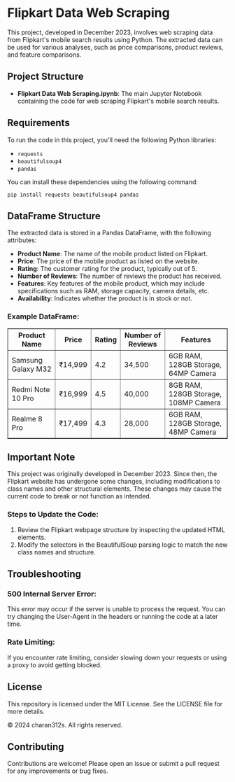 <!DOCTYPE html>
<html lang="en">
<head>

</head>
<body>
    <h1>Flipkart Data Web Scraping</h1>
    <p>This project, developed in December 2023, involves web scraping data from Flipkart's mobile search results using Python. The extracted data can be used for various analyses, such as price comparisons, product reviews, and feature comparisons.</p>

<h2>Project Structure</h2>
<ul>
    <li><strong>Flipkart Data Web Scraping.ipynb</strong>: The main Jupyter Notebook containing the code for web scraping Flipkart's mobile search results.</li>
</ul>

<h2>Requirements</h2>
<p>To run the code in this project, you'll need the following Python libraries:</p>
<ul>
    <li><code>requests</code></li>
    <li><code>beautifulsoup4</code></li>
    <li><code>pandas</code></li>
</ul>
<p>You can install these dependencies using the following command:</p>
<pre><code>pip install requests beautifulsoup4 pandas</code></pre>

<h2>DataFrame Structure</h2>
<p>The extracted data is stored in a Pandas DataFrame, with the following attributes:</p>
<ul>
    <li><strong>Product Name</strong>: The name of the mobile product listed on Flipkart.</li>
    <li><strong>Price</strong>: The price of the mobile product as listed on the website.</li>
    <li><strong>Rating</strong>: The customer rating for the product, typically out of 5.</li>
    <li><strong>Number of Reviews</strong>: The number of reviews the product has received.</li>
    <li><strong>Features</strong>: Key features of the mobile product, which may include specifications such as RAM, storage capacity, camera details, etc.</li>
    <li><strong>Availability</strong>: Indicates whether the product is in stock or not.</li>
</ul>

<h3>Example DataFrame:</h3>
<table border="1">
    <thead>
        <tr>
            <th>Product Name</th>
            <th>Price</th>
            <th>Rating</th>
            <th>Number of Reviews</th>
            <th>Features</th>
        </tr>
    </thead>
    <tbody>
        <tr>
            <td>Samsung Galaxy M32</td>
            <td>₹14,999</td>
            <td>4.2</td>
            <td>34,500</td>
            <td>6GB RAM, 128GB Storage, 64MP Camera</td>
        </tr>
        <tr>
            <td>Redmi Note 10 Pro</td>
            <td>₹16,999</td>
            <td>4.5</td>
            <td>40,000</td>
            <td>8GB RAM, 128GB Storage, 108MP Camera</td>
        </tr>
        <tr>
            <td>Realme 8 Pro</td>
            <td>₹17,499</td>
            <td>4.3</td>
            <td>28,000</td>
            <td>6GB RAM, 128GB Storage, 48MP Camera</td>
        </tr>
    </tbody>
</table>

<h2>Important Note</h2>
<p>This project was originally developed in December 2023. Since then, the Flipkart website has undergone some changes, including modifications to class names and other structural elements. These changes may cause the current code to break or not function as intended.</p>
<h3>Steps to Update the Code:</h3>
<ol>
    <li>Review the Flipkart webpage structure by inspecting the updated HTML elements.</li>
    <li>Modify the selectors in the BeautifulSoup parsing logic to match the new class names and structure.</li>
</ol>

<h2>Troubleshooting</h2>
<h3>500 Internal Server Error:</h3>
<p>This error may occur if the server is unable to process the request. You can try changing the User-Agent in the headers or running the code at a later time.</p>

<h3>Rate Limiting:</h3>
<p>If you encounter rate limiting, consider slowing down your requests or using a proxy to avoid getting blocked.</p>

<h2>License</h2>
<p>This repository is licensed under the MIT License. See the LICENSE file for more details.

© 2024 charan312s. All rights reserved.</p>

<h2>Contributing</h2>
<p>Contributions are welcome! Please open an issue or submit a pull request for any improvements or bug fixes.</p>
</body>
</html>

